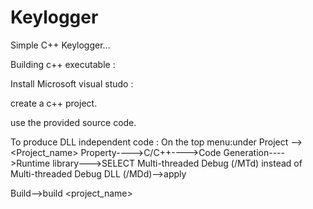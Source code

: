 # Keylogger
Simple C++ Keylogger...


Building c++ executable :

Install  Microsoft visual studo :

create a c++ project.

use the provided source code.

To produce DLL independent code :
On the top menu:under Project --> <Project_name> Property---->C/C++---->Code Generation---->Runtime library--->SELECT Multi-threaded Debug (/MTd) instead of Multi-threaded Debug DLL (/MDd)-->apply

Build-->build <project_name>
